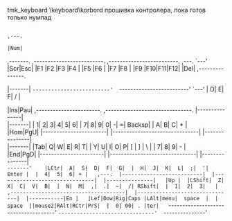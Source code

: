 tmk_keyboard \keyboard\korbord прошивка контролера, пока готов только нумпад  
  
                                                                              ,---.  
                                                                              |Num|  
  ,-------.   ,-------------------------.  ,-------------------------. ,---.  `---'  
  |Scr|Esc|   |F1 |F2 |F3 |F4 | |F5 |F6 |  |F7 |F8 | |F9 |F10|F11|F12| |Del|  ,---------------.  
  
  |-------|   `-------------------------'  `-------------------------' `---'  |  D|  E|  F| / |  
  
  |Ins|Pau|     ,-----------------------.  ,-------------------------------.  |---------------|  
  |-------|     |  1|  2|  3|  4|  5|  6|  |  7|  8|  9|  0|  -|  =| Backsp|  |  A|  B|  C| * |  
  |Hom|PgU|     |-----------------------|  |-------------------------------|  |---------------|  
  |-------|     |Tab|  Q|  W|  E|  R|  T|  |  Y|  U|  I|  O|  P| [ | ] | \ |  |  7|  8|  9| - |  
  |End|PgD|     |-----------------------|  |-------------------------------|  |---------------|  
  `-------'    |LCtr|  A|  S|  D|  F|  G|  |  H|  J|  K|  L|  ;|  '| Enter |  |  4|  5|  6| + |  
      ,---.  |--------------------------|  |-------------------------------|  |---------------|  
      |Up |  |LShift|  Z|  X|  C|  V|  B|  |  N|  M|  ,|  .|  ~|  /| RShift|  |  1|  2|  3|   |  
  ,-------------------------------------|  |-------------------------------|  |-----------|En |  
  |Lef|Dow|Rig|Caps |LAlt|menu|  space  |  |  space  ||mouse2|RAlt|RCtr|PrS|  |  0| 00| . |ter|  
  `-------------------------------------'  `-------------------------------'  `---------------'  